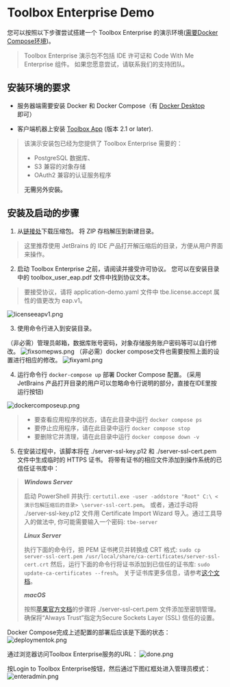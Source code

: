 # Toolbox Enterprise Demo

您可以按照以下步骤尝试搭建一个 Toolbox Enterprise 的演示环境([需要Docker Compose环境](https://dockerdocs.cn/desktop/))。

> Toolbox Enterprise 演示包不包括 IDE 许可证和 Code With Me Enterprise 组件。 如果您愿意尝试，请联系我们的支持团队。


## 安装环境的要求

* 服务器端需要安装 Docker 和 Docker Compose（有 [Docker Desktop](https://dockerdocs.cn/desktop) 即可）

* 客户端机器上安装 [Toolbox App](https://www.jetbrains.com/toolbox-app/) (版本 2.1 or later).

> 该演示安装包已经为您提供了 Toolbox Enterprise 需要的： 
> * PostgreSQL 数据库、
> * S3 兼容的对象存储
> * OAuth2 兼容的认证服务程序
> 
> **无需另外安装。**

## 安装及启动的步骤

1. 从[链接处](https://download.jetbrains.com/tbe/tbe-demo-1.0.13880.289.zip)下载压缩包。 将 ZIP 存档解压到新建目录。
> 这里推荐使用 JetBrains 的 IDE 产品打开解压缩后的目录，方便从用户界面来操作。

2. 启动 Toolbox Enterprise 之前，请阅读并接受许可协议。 您可以在安装目录中的 toolbox_user_eap.pdf 文件中找到协议文本。 
> 要接受协议，请将 application-demo.yaml 文件中 tbe.license.accept 属性的值更改为 eap.v1。

![licenseeapv1.png](licenseeapv1.png)

3. 使用命令行进入到安装目录。

（非必需）管理员邮箱，数据库账号密码，对象存储服务账户密码等可以自行修改。
![fixsomepws.png](fixsomepws.png)
（非必需）docker compose文件也需要按照上面的设置进行相应的修改。
![fixyaml.png](fixyaml.png)

4. 运行命令行 `docker-compose up` 部署 Docker Compose 配置。
(采用 JetBrains 产品打开目录的用户可以忽略命令行说明的部分，直接在IDE里按运行按钮)

![dockercomposeup.png](dockercomposeup.png)

> * 要查看应用程序的状态，请在此目录中运行 `docker compose ps`
> * 要停止应用程序，请在此目录中运行 `docker compose stop`
> * 要删除它并清理，请在此目录中运行 `docker compose down -v`

5. 在安装过程中，该脚本将在 ./server-ssl-key.p12 和 ./server-ssl-cert.pem 文件中生成临时的 HTTPS 证书。 将带有证书的相应文件添加到操作系统的已信任证书库中：
> **_Windows Server_** 
> 
> 启动 PowerShell 并执行: `certutil.exe -user -addstore "Root" C:\ <演示包解压缩后的目录> \server-ssl-cert.pem`。
> 或者，通过手动将 ./server-ssl-key.p12 文件用 Certificate Import Wizard 导入。通过工具导入的做法中, 你可能需要输入一个密码: `tbe-server`
> 
> **_Linux Server_** 
> 
> 执行下面的命令行，把 PEM 证书拷贝并转换成 CRT 格式: `sudo cp server-ssl-cert.pem /usr/local/share/ca-certificates/server-ssl-cert.crt`
> 然后，运行下面的命令行将证书添加到已信任的证书库: `sudo update-ca-certificates --fresh`。
> 关于证书库更多信息，请参考[这个文档](https://ubuntu.com/server/docs/security-trust-store)。
> 
> **_macOS_**
> 
> 按照[苹果官方文档](https://support.apple.com/zh-cn/guide/keychain-access/kyca2431/mac)的步骤将 ./server-ssl-cert.pem 文件添加至密钥管理。
> 确保将“Always Trust”指定为Secure Sockets Layer (SSL) 信任的设置。

Docker Compose完成上述配置的部署后应该是下面的状态：
![deploymentok.png](deploymentok.png)

通过浏览器访问Toolbox Enterprise服务的URL：
![done.png](done.png)

按Login to Toolbox Enterprise按钮，然后通过下图红框处进入管理员模式：
![enteradmin.png](enteradmin.png)

